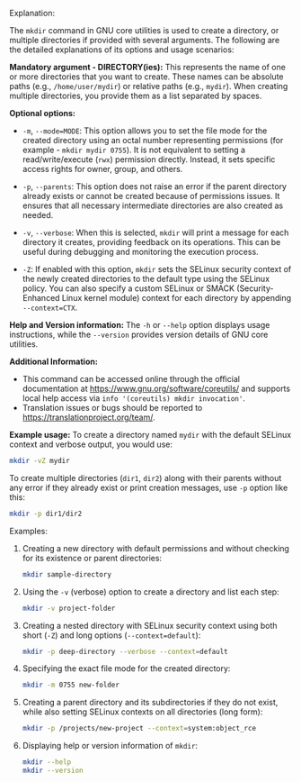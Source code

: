 Explanation:

The `mkdir` command in GNU core utilities is used to create a directory, or multiple directories if provided with several arguments. The following are the detailed explanations of its options and usage scenarios:

**Mandatory argument - DIRECTORY(ies):** This represents the name of one or more directories that you want to create. These names can be absolute paths (e.g., `/home/user/mydir`) or relative paths (e.g., `mydir`). When creating multiple directories, you provide them as a list separated by spaces.

**Optional options:**

- `-m`, `--mode=MODE`: This option allows you to set the file mode for the created directory using an octal number representing permissions (for example - `mkdir mydir 0755`). It is not equivalent to setting a read/write/execute (`rwx`) permission directly. Instead, it sets specific access rights for owner, group, and others.

- `-p`, `--parents`: This option does not raise an error if the parent directory already exists or cannot be created because of permissions issues. It ensures that all necessary intermediate directories are also created as needed.

- `-v`, `--verbose`: When this is selected, `mkdir` will print a message for each directory it creates, providing feedback on its operations. This can be useful during debugging and monitoring the execution process.

- `-Z`: If enabled with this option, `mkdir` sets the SELinux security context of the newly created directories to the default type using the SELinux policy. You can also specify a custom SELinux or SMACK (Security-Enhanced Linux kernel module) context for each directory by appending `--context=CTX`.

**Help and Version information:** The `-h` or `--help` option displays usage instructions, while the `--version` provides version details of GNU core utilities.

**Additional Information:** 
- This command can be accessed online through the official documentation at <https://www.gnu.org/software/coreutils/> and supports local help access via `info '(coreutils) mkdir invocation'`.
- Translation issues or bugs should be reported to <https://translationproject.org/team/>.
  
**Example usage:** 
To create a directory named `mydir` with the default SELinux context and verbose output, you would use:
```bash
mkdir -vZ mydir
```
To create multiple directories (`dir1`, `dir2`) along with their parents without any error if they already exist or print creation messages, use `-p` option like this: 
```bash
mkdir -p dir1/dir2
```

Examples:

1. Creating a new directory with default permissions and without checking for its existence or parent directories:
   ```bash
   mkdir sample-directory
   ```
   
2. Using the `-v` (verbose) option to create a directory and list each step:
   ```bash
   mkdir -v project-folder
   ```

3. Creating a nested directory with SELinux security context using both short (`-Z`) and long options (`--context=default`):
   ```bash
   mkdir -p deep-directory --verbose --context=default
   ```

4. Specifying the exact file mode for the created directory:
   ```bash
   mkdir -m 0755 new-folder
   ```

5. Creating a parent directory and its subdirectories if they do not exist, while also setting SELinux contexts on all directories (long form):
   ```bash
   mkdir -p /projects/new-project --context=system:object_rce
   ```

6. Displaying help or version information of `mkdir`:
   ```bash
   mkdir --help
   mkdir --version
   ```